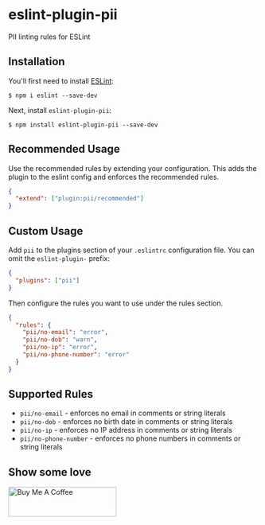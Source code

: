 # eslint-plugin-pii

PII linting rules for ESLint

## Installation

You'll first need to install [ESLint](http://eslint.org):

```
$ npm i eslint --save-dev
```

Next, install `eslint-plugin-pii`:

```
$ npm install eslint-plugin-pii --save-dev
```

## Recommended Usage

Use the recommended rules by extending your configuration. This adds the plugin to the eslint config and enforces the recommended rules.

```json
{
  "extend": ["plugin:pii/recommended"]
}
```

## Custom Usage

Add `pii` to the plugins section of your `.eslintrc` configuration file. You can omit the `eslint-plugin-` prefix:

```json
{
  "plugins": ["pii"]
}
```

Then configure the rules you want to use under the rules section.

```json
{
  "rules": {
    "pii/no-email": "error",
    "pii/no-dob": "warn",
    "pii/no-ip": "error",
    "pii/no-phone-number": "error"
  }
}
```

## Supported Rules

- `pii/no-email` - enforces no email in comments or string literals
- `pii/no-dob` - enforces no birth date in comments or string literals
- `pii/no-ip` - enforces no IP address in comments or string literals
- `pii/no-phone-number` - enforces no phone numbers in comments or string literals

## Show some love

<a href="https://www.buymeacoffee.com/shivamdhruva" target="_blank"><img src="https://cdn.buymeacoffee.com/buttons/v2/default-yellow.png" alt="Buy Me A Coffee" style="height: 60px !important;width: 217px !important;" ></a>
